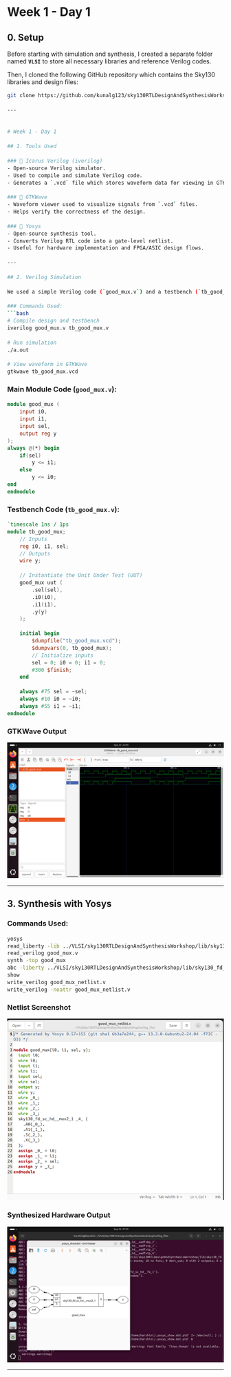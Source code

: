 # Week 1 - Day 1

## 0. Setup

Before starting with simulation and synthesis, I created a separate folder named **`VLSI`** to store all necessary libraries and reference Verilog codes.  

Then, I cloned the following GitHub repository which contains the Sky130 libraries and design files:  

```bash
git clone https://github.com/kunalg123/sky130RTLDesignAndSynthesisWorkshop

---


# Week 1 - Day 1

## 1. Tools Used

### 🔹 Icarus Verilog (iverilog)
- Open-source Verilog simulator.
- Used to compile and simulate Verilog code.
- Generates a `.vcd` file which stores waveform data for viewing in GTKWave.

### 🔹 GTKWave
- Waveform viewer used to visualize signals from `.vcd` files.
- Helps verify the correctness of the design.

### 🔹 Yosys
- Open-source synthesis tool.
- Converts Verilog RTL code into a gate-level netlist.
- Useful for hardware implementation and FPGA/ASIC design flows.

---

## 2. Verilog Simulation

We used a simple Verilog code (`good_mux.v`) and a testbench (`tb_good_mux.v`) to verify functionality.  

### Commands Used:
```bash
# Compile design and testbench
iverilog good_mux.v tb_good_mux.v

# Run simulation
./a.out

# View waveform in GTKWave
gtkwave tb_good_mux.vcd
````

### Main Module Code (`good_mux.v`):

```verilog
module good_mux (
    input i0, 
    input i1, 
    input sel, 
    output reg y
);
always @(*) begin
    if(sel)
        y <= i1;
    else 
        y <= i0;
end
endmodule
```

### Testbench Code (`tb_good_mux.v`):

```verilog
`timescale 1ns / 1ps
module tb_good_mux;
    // Inputs
    reg i0, i1, sel;
    // Outputs
    wire y;

    // Instantiate the Unit Under Test (UUT)
    good_mux uut (
        .sel(sel),
        .i0(i0),
        .i1(i1),
        .y(y)
    );

    initial begin
        $dumpfile("tb_good_mux.vcd");
        $dumpvars(0, tb_good_mux);
        // Initialize inputs
        sel = 0; i0 = 0; i1 = 0;
        #300 $finish;
    end

    always #75 sel = ~sel;
    always #10 i0 = ~i0;
    always #55 i1 = ~i1;
endmodule
```

### GTKWave Output

![Waveform](images/tb_good_mux.png)

---

## 3. Synthesis with Yosys

### Commands Used:

```bash
yosys
read_liberty -lib ../VLSI/sky130RTLDesignAndSynthesisWorkshop/lib/sky130_fd_sc_hd__tt_025C_1v80.lib
read_verilog good_mux.v
synth -top good_mux
abc -liberty ../VLSI/sky130RTLDesignAndSynthesisWorkshop/lib/sky130_fd_sc_hd__tt_025C_1v80.lib
show
write_verilog good_mux_netlist.v
write_verilog -noattr good_mux_netlist.v
```

### Netlist Screenshot

![Netlist](images/netlist_good_mux.png)

### Synthesized Hardware Output

![Hardware Output](images/yosys_good_mux_show.png)

---


